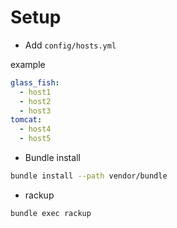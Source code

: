 # Setup

- Add `config/hosts.yml`

example

```yml
glass_fish:
  - host1
  - host2
  - host3
tomcat:
  - host4
  - host5
```

- Bundle install

```sh
bundle install --path vendor/bundle
```

- rackup

```sh
bundle exec rackup
```

